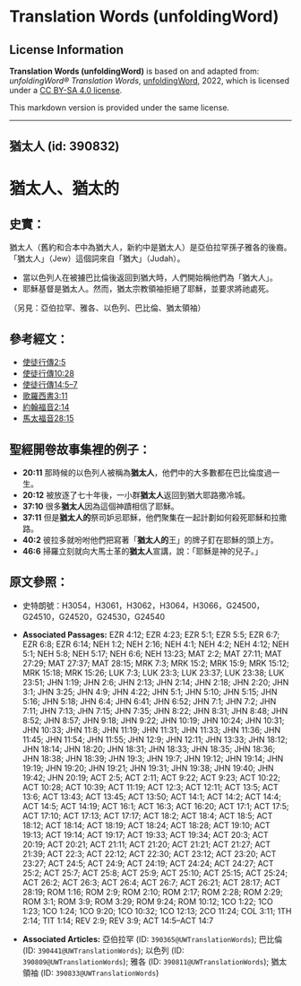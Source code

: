 # Translation Words (unfoldingWord)

## License Information

**Translation Words (unfoldingWord)** is based on and adapted from: _unfoldingWord® Translation Words_, [unfoldingWord](https://unfoldingword.org/utw), 2022, which is licensed under a [CC BY-SA 4.0 license](https://creativecommons.org/licenses/by-sa/4.0/legalcode.en).

This markdown version is provided under the same license.



--------------------------------

## 猶太人 (id: 390832)

猶太人、猶太的
=======

史實：
---

猶太人（舊約和合本中為猶大人，新約中是猶太人）是亞伯拉罕孫子雅各的後裔。「猶太人」（Jew）這個詞來自「猶大」（Judah）。

* 當以色列人在被擄巴比倫後返回到猶大時，人們開始稱他們為「猶大人」。
* 耶穌基督是猶太人。然而，猶太宗教領袖拒絕了耶穌，並要求將祂處死。

（另見：亞伯拉罕、雅各、以色列、巴比倫、猶太領袖）

參考經文：
-----

* [使徒行傳2:5](https://ref.ly/Acts2:5)
* [使徒行傳10:28](https://ref.ly/Acts10:28)
* [使徒行傳14:5–7](https://ref.ly/Acts14:5-Acts14:7)
* [歌羅西書3:11](https://ref.ly/Col3:11)
* [約翰福音2:14](https://ref.ly/John2:14)
* [馬太福音28:15](https://ref.ly/Matt28:15)

聖經開卷故事集裡的例子：
------------

* **20:11** 那時候的以色列人被稱為**猶太人**，他們中的大多數都在巴比倫度過一生。
* **20:12** 被放逐了七十年後，一小群**猶太人**返回到猶大耶路撒冷城。
* **37:10** 很多**猶太人**因為這個神蹟相信了耶穌。
* **37:11** 但是**猶太人的**祭司妒忌耶穌，他們聚集在一起計劃如何殺死耶穌和拉撒路。
* **40:2** 彼拉多就吩咐他們把寫著「**猶太人的**王」的牌子釘在耶穌的頭上方。
* **46:6** 掃羅立刻就向大馬士革的**猶太人**宣講，說：「耶穌是神的兒子。」

原文參照：
-----

* 史特朗號：H3054，H3061，H3062，H3064，H3066，G24500，G24510，G24520，G24530，G24540

* **Associated Passages:** EZR 4:12; EZR 4:23; EZR 5:1; EZR 5:5; EZR 6:7; EZR 6:8; EZR 6:14; NEH 1:2; NEH 2:16; NEH 4:1; NEH 4:2; NEH 4:12; NEH 5:1; NEH 5:8; NEH 5:17; NEH 6:6; NEH 13:23; MAT 2:2; MAT 27:11; MAT 27:29; MAT 27:37; MAT 28:15; MRK 7:3; MRK 15:2; MRK 15:9; MRK 15:12; MRK 15:18; MRK 15:26; LUK 7:3; LUK 23:3; LUK 23:37; LUK 23:38; LUK 23:51; JHN 1:19; JHN 2:6; JHN 2:13; JHN 2:14; JHN 2:18; JHN 2:20; JHN 3:1; JHN 3:25; JHN 4:9; JHN 4:22; JHN 5:1; JHN 5:10; JHN 5:15; JHN 5:16; JHN 5:18; JHN 6:4; JHN 6:41; JHN 6:52; JHN 7:1; JHN 7:2; JHN 7:11; JHN 7:13; JHN 7:15; JHN 7:35; JHN 8:22; JHN 8:31; JHN 8:48; JHN 8:52; JHN 8:57; JHN 9:18; JHN 9:22; JHN 10:19; JHN 10:24; JHN 10:31; JHN 10:33; JHN 11:8; JHN 11:19; JHN 11:31; JHN 11:33; JHN 11:36; JHN 11:45; JHN 11:54; JHN 11:55; JHN 12:9; JHN 12:11; JHN 13:33; JHN 18:12; JHN 18:14; JHN 18:20; JHN 18:31; JHN 18:33; JHN 18:35; JHN 18:36; JHN 18:38; JHN 18:39; JHN 19:3; JHN 19:7; JHN 19:12; JHN 19:14; JHN 19:19; JHN 19:20; JHN 19:21; JHN 19:31; JHN 19:38; JHN 19:40; JHN 19:42; JHN 20:19; ACT 2:5; ACT 2:11; ACT 9:22; ACT 9:23; ACT 10:22; ACT 10:28; ACT 10:39; ACT 11:19; ACT 12:3; ACT 12:11; ACT 13:5; ACT 13:6; ACT 13:43; ACT 13:45; ACT 13:50; ACT 14:1; ACT 14:2; ACT 14:4; ACT 14:5; ACT 14:19; ACT 16:1; ACT 16:3; ACT 16:20; ACT 17:1; ACT 17:5; ACT 17:10; ACT 17:13; ACT 17:17; ACT 18:2; ACT 18:4; ACT 18:5; ACT 18:12; ACT 18:14; ACT 18:19; ACT 18:24; ACT 18:28; ACT 19:10; ACT 19:13; ACT 19:14; ACT 19:17; ACT 19:33; ACT 19:34; ACT 20:3; ACT 20:19; ACT 20:21; ACT 21:11; ACT 21:20; ACT 21:21; ACT 21:27; ACT 21:39; ACT 22:3; ACT 22:12; ACT 22:30; ACT 23:12; ACT 23:20; ACT 23:27; ACT 24:5; ACT 24:9; ACT 24:19; ACT 24:24; ACT 24:27; ACT 25:2; ACT 25:7; ACT 25:8; ACT 25:9; ACT 25:10; ACT 25:15; ACT 25:24; ACT 26:2; ACT 26:3; ACT 26:4; ACT 26:7; ACT 26:21; ACT 28:17; ACT 28:19; ROM 1:16; ROM 2:9; ROM 2:10; ROM 2:17; ROM 2:28; ROM 2:29; ROM 3:1; ROM 3:9; ROM 3:29; ROM 9:24; ROM 10:12; 1CO 1:22; 1CO 1:23; 1CO 1:24; 1CO 9:20; 1CO 10:32; 1CO 12:13; 2CO 11:24; COL 3:11; 1TH 2:14; TIT 1:14; REV 2:9; REV 3:9; ACT 14:5–ACT 14:7
* **Associated Articles:** 亞伯拉罕 (ID: `390365@UWTranslationWords`); 巴比倫 (ID: `390441@UWTranslationWords`); 以色列 (ID: `390809@UWTranslationWords`); 雅各 (ID: `390811@UWTranslationWords`); 猶太領袖 (ID: `390833@UWTranslationWords`)


